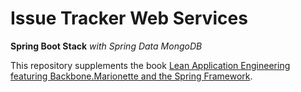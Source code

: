 # Issue Tracker Web Services
**Spring Boot Stack**
*with Spring Data MongoDB*

This repository supplements the book [Lean Application Engineering featuring Backbone.Marionette and the Spring Framework](https://leanpub.com/leanstacks-marionette-spring).
